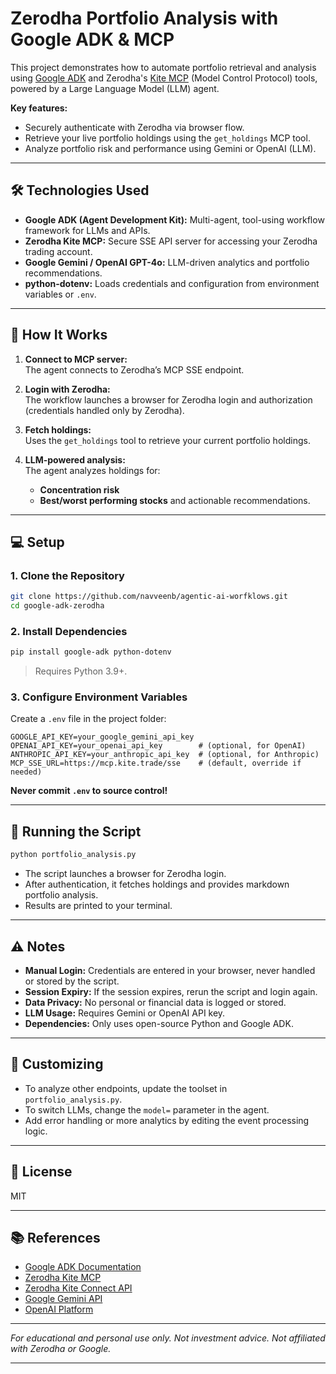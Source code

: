 # Zerodha Portfolio Analysis with Google ADK & MCP

This project demonstrates how to automate portfolio retrieval and analysis using [Google ADK](https://google.github.io/adk-docs/) and Zerodha's [Kite MCP](https://github.com/zerodha/kite-mcp-server) (Model Control Protocol) tools, powered by a Large Language Model (LLM) agent.

**Key features:**
- Securely authenticate with Zerodha via browser flow.
- Retrieve your live portfolio holdings using the `get_holdings` MCP tool.
- Analyze portfolio risk and performance using Gemini or OpenAI (LLM).

---

## 🛠 Technologies Used

- **Google ADK (Agent Development Kit):** Multi-agent, tool-using workflow framework for LLMs and APIs.
- **Zerodha Kite MCP:** Secure SSE API server for accessing your Zerodha trading account.
- **Google Gemini / OpenAI GPT-4o:** LLM-driven analytics and portfolio recommendations.
- **python-dotenv:** Loads credentials and configuration from environment variables or `.env`.

---

## 🚦 How It Works

1. **Connect to MCP server:**  
   The agent connects to Zerodha’s MCP SSE endpoint.

2. **Login with Zerodha:**  
   The workflow launches a browser for Zerodha login and authorization (credentials handled only by Zerodha).

3. **Fetch holdings:**  
   Uses the `get_holdings` tool to retrieve your current portfolio holdings.

4. **LLM-powered analysis:**  
   The agent analyzes holdings for:
   - **Concentration risk**
   - **Best/worst performing stocks** and actionable recommendations.

---

## 💻 Setup

### 1. Clone the Repository

```bash
git clone https://github.com/navveenb/agentic-ai-worfklows.git
cd google-adk-zerodha
```

### 2. Install Dependencies

```bash
pip install google-adk python-dotenv
```

> Requires Python 3.9+.

### 3. Configure Environment Variables

Create a `.env` file in the project folder:

```
GOOGLE_API_KEY=your_google_gemini_api_key
OPENAI_API_KEY=your_openai_api_key        # (optional, for OpenAI)
ANTHROPIC_API_KEY=your_anthropic_api_key  # (optional, for Anthropic)
MCP_SSE_URL=https://mcp.kite.trade/sse    # (default, override if needed)
```

**Never commit `.env` to source control!**

---

## 🚀 Running the Script

```bash
python portfolio_analysis.py
```

- The script launches a browser for Zerodha login.
- After authentication, it fetches holdings and provides markdown portfolio analysis.
- Results are printed to your terminal.

---

## ⚠️ Notes

- **Manual Login:** Credentials are entered in your browser, never handled or stored by the script.
- **Session Expiry:** If the session expires, rerun the script and login again.
- **Data Privacy:** No personal or financial data is logged or stored.
- **LLM Usage:** Requires Gemini or OpenAI API key.
- **Dependencies:** Only uses open-source Python and Google ADK.

---

## 📝 Customizing

- To analyze other endpoints, update the toolset in `portfolio_analysis.py`.
- To switch LLMs, change the `model=` parameter in the agent.
- Add error handling or more analytics by editing the event processing logic.

---

## 📄 License

MIT

---

## 📚 References

- [Google ADK Documentation](https://google.github.io/adk-docs/)
- [Zerodha Kite MCP](https://github.com/zerodha/kite-mcp-server)
- [Zerodha Kite Connect API](https://kite.trade/docs/connect/v3/)
- [Google Gemini API](https://ai.google.dev/)
- [OpenAI Platform](https://platform.openai.com/)

---

*For educational and personal use only. Not investment advice. Not affiliated with Zerodha or Google.*

---

